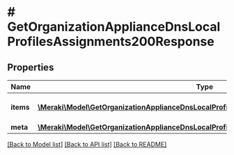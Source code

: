 # # GetOrganizationApplianceDnsLocalProfilesAssignments200Response

## Properties

Name | Type | Description | Notes
------------ | ------------- | ------------- | -------------
**items** | [**\Meraki\Model\GetOrganizationApplianceDnsLocalProfilesAssignments200ResponseItemsInner[]**](GetOrganizationApplianceDnsLocalProfilesAssignments200ResponseItemsInner.md) | List of local DNS profile assignment | [optional]
**meta** | [**\Meraki\Model\GetOrganizationApplianceDnsLocalProfilesAssignments200ResponseMeta**](GetOrganizationApplianceDnsLocalProfilesAssignments200ResponseMeta.md) |  | [optional]

[[Back to Model list]](../../README.md#models) [[Back to API list]](../../README.md#endpoints) [[Back to README]](../../README.md)
